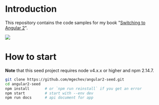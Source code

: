 # Introduction

This repository contains the code samples for my book "[Switching to Angular 2](https://www.packtpub.com/web-development/switching-angular-2)".

![](https://www.packtpub.com/sites/default/files/B05081_MockupCover_Normal.jpg)

# How to start

**Note** that this seed project requires node v4.x.x or higher and npm 2.14.7.

```bash
git clone https://github.com/mgechev/angular2-seed.git
cd angular2-seed
npm install       # or `npm run reinstall` if you get an error
npm start         # start with --env dev
npm run docs      # api document for app
```


